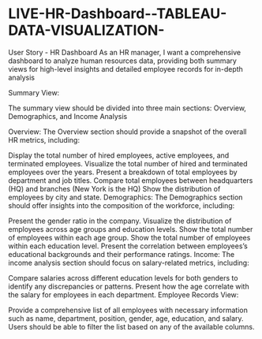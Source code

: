 # LIVE-HR-Dashboard--TABLEAU-DATA-VISUALIZATION-

User Story - HR Dashboard
As an HR manager, I want a comprehensive dashboard to analyze human resources data, providing both summary views for high-level insights and detailed employee records for in-depth analysis

Summary View:

The summary view should be divided into three main sections: Overview, Demographics, and Income Analysis

Overview:
The Overview section should provide a snapshot of the overall HR metrics, including:

Display the total number of hired employees, active employees, and terminated employees.
Visualize the total number of hired and terminated employees over the years.
Present a breakdown of total employees by department and job titles.
Compare total employees between headquarters (HQ) and branches (New York is the HQ)
Show the distribution of employees by city and state.
Demographics:
The Demographics section should offer insights into the composition of the workforce, including:

Present the gender ratio in the company.
Visualize the distribution of employees across age groups and education levels.
Show the total number of employees within each age group.
Show the total number of employees within each education level.
Present the correlation between employees’s educational backgrounds and their performance ratings.
Income:
The income analysis section should focus on salary-related metrics, including:

Compare salaries across different education levels for both genders to identify any discrepancies or patterns.
Present how the age correlate with the salary for employees in each department.
Employee Records View:

Provide a comprehensive list of all employees with necessary information such as name, department, position, gender, age, education, and salary.
Users should be able to filter the list based on any of the available columns.
